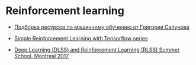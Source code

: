 # Reinforcement learning

* [Подборка ресурсов по машинному обучению от Григория Сапунова](https://buzzrobot.com/reinforcement-learning-summer-2017-fc232f32a26e)
* [Simple Reinforcement Learning with Tensorflow series](https://medium.com/emergent-future/simple-reinforcement-learning-with-tensorflow-part-0-q-learning-with-tables-and-neural-networks-d195264329d0)

* [Deep Learning (DLSS) and Reinforcement Learning (RLSS) Summer School, Montreal 2017](https://mila.quebec/en/cours/deep-learning-summer-school-2017/)

